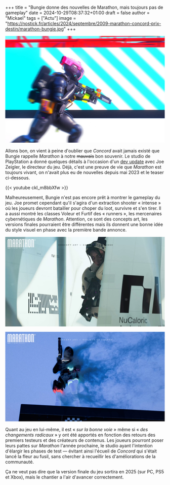 +++
title = "Bungie donne des nouvelles de Marathon, mais toujours pas de gameplay"
date = 2024-10-29T08:37:32+01:00
draft = false
author = "Mickael"
tags = ["Actu"]
image = "https://nostick.fr/articles/2024/septembre/2009-marathon-concord-prix-destin/marathon-bungie.jpg"
+++

![marathon](marathon-bungie.jpg "")

Allons bon, on vient à peine d'oublier que *Concord* avait jamais existé que Bungie rappelle *Marathon* à notre ~~mauvais~~ bon souvenir. Le studio de PlayStation a donné quelques détails à l'occasion d'un [dev update](https://www.youtube.com/watch?v=r8WgMQuPwRE) avec Joe Zeigler, le directeur du jeu. Déjà, c'est une preuve de vie que *Marathon* est toujours vivant, on n'avait plus eu de nouvelles depuis mai 2023 et le teaser ci-dessous.

{{< youtube ckI_m8bbXfw >}} 

Malheureusement, Bungie n'est pas encore prêt à montrer le gameplay du jeu. Joe promet cependant qu'il s'agira d'un extraction shooter « intense » où les joueurs devront batailler pour choper du loot, survivre et s'en tirer. Il a aussi montré les classes Voleur et Furtif des « runners », les mercenaires cybernétiques de *Marathon*. Attention, ce sont des concepts art, les versions finales pourraient être différentes mais ils donnent une bonne idée du style visuel en phase avec la première bande annonce.

![Marathon](marathon-voleur.jpg "La classe Voleur.")

![Marathon](marathon-furtif.jpg "La classe Furtif.")

Quant au jeu en lui-même, il est « *sur la bonne voie* » même si « *des changements radicaux* » y ont été apportés en fonction des retours des premiers testeurs et des créateurs de contenus. Les joueurs pourront poser leurs pattes sur *Marathon* l'année prochaine, le studio ayant l'intention d'élargir les phases de test — évitant ainsi l'écueil de *Concord* qui s'était lancé la fleur au fusil, sans chercher à recueillir les d'améliorations de la communauté.

Ça ne veut pas dire que la version finale du jeu sortira en 2025 (sur PC, PS5 et Xbox), mais le chantier a l'air d'avancer correctement. 